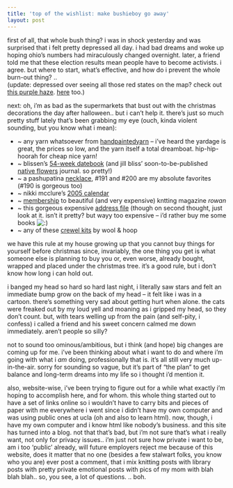 ```yaml
---
title: 'top of the wishlist: make bushieboy go away'
layout: post
---
```


first of all, that whole bush thing? i was in shock yesterday and was surprised that i felt pretty depressed all day. i had bad dreams and woke up hoping ohio&#8217;s numbers had miraculously changed overnight. later, a friend told me that these election results mean people have to become activists. i agree. but where to start, what&#8217;s effective, and how do i prevent the whole burn-out thing? ..   
(update: depressed over seeing all those red states on the map? check out [this purple haze][1]. [here][2] too.)

next: oh, i&#8217;m as bad as the supermarkets that bust out with the christmas decorations the day after halloween.. but i can&#8217;t help it. there&#8217;s just so much pretty stuff lately that&#8217;s been grabbing my eye (ouch, kinda violent sounding, but you know what i mean): 

  * ~ any yarn whatsoever from [handpaintedyarn][3] &#8211; i&#8217;ve heard the yardage is great, the prices so low, and the yarn itself a total dreamboat. hip-hip-hoorah for cheap nice yarn!
  * ~ blissen&#8217;s [54-week datebook][4] (and jill bliss&#8217; soon-to-be-published [native flowers][5] journal. so pretty!)
  * ~ a pashupatina [necklace][6], #191 and #200 are my absolute favorites (#190 is gorgeous too)
  * ~ nikki mcclure&#8217;s [2005 calendar][7]
  * ~ [membership][8] to beautiful (and very expensive) kntting magazine *rowan*
  * ~ this gorgeous expensive [address file][9] (though on second thought, just look at it. isn&#8217;t it pretty? but wayy too expensive &#8211; i&#8217;d rather buy me some books <img src="http://localhost:8888/wordpress/wp-includes/images/smilies/icon_smile.gif" alt=":)" class="wp-smiley" /> 
  * ~ any of these [crewel kits][10] by wool & hoop

we have this rule at my house growing up that you cannot buy things for yourself before christmas since, invariably, the one thing you get is what someone else is planning to buy you or, even worse, already bought, wrapped and placed under the christmas tree. it&#8217;s a good rule, but i don&#8217;t know how long i can hold out.

i banged my head so hard so hard last night, i literally saw stars and felt an immediate bump grow on the back of my head &#8211; it felt like i was in a cartoon. there&#8217;s something very sad about getting hurt when alone. the cats were freaked out by my loud yell and moaning as i gripped my head, so they don&#8217;t count. but, with tears welling up from the pain (and self-pity, i confess) i called a friend and his sweet concern calmed me down immediately. aren&#8217;t people so silly? 

not to sound too ominous/ambitious, but i think (and hope) big changes are coming up for me. i&#8217;ve been thinking about what i want to do and where i&#8217;m going with what i *am* doing, professionally that is. it&#8217;s all still very much up-in-the-air. sorry for sounding so vague, but it&#8217;s part of &#8220;the plan&#8221; to get balance and long-term dreams into my life so i thought i&#8217;d mention it. 

also, website-wise, i&#8217;ve been trying to figure out for a while what exactly i&#8217;m hoping to accomplish here, and for whom. this whole thing started out to have a set of links online so i wouldn&#8217;t have to carry bits and pieces of paper with me everywhere i went since i didn&#8217;t have my own computer and was using public ones at ucla (oh and also to learn html). now, though, i have my own computer and i know html like nobody&#8217;s business. and this site has turned into a blog. not that that&#8217;s bad, but i&#8217;m not sure that&#8217;s what i really want, not only for privacy issues.. i&#8217;m just not sure how private i want to be, am i too &#8216;public&#8217; already, will future employers reject me because of this website, does it matter that no one (besides a few stalwart folks, you know who you are) ever post a comment, that i mix knitting posts with library posts with pretty private emotional posts with pics of my mom with blah blah blah.. so, you see, a lot of questions. .. boh.

 [1]: http://www.boingboing.net/2004/11/03/purple_haze.html
 [2]: http://www.princeton.edu/~rvdb/JAVA/election2004/
 [3]: http://handpaintedyarn.com/index.php
 [4]: http://www.blissen.com/blis56.html
 [5]: http://www.jillbliss.com/nativejournal/index.html
 [6]: http://www.pashupatina.com/necklaces/home-bysize.htm
 [7]: http://www.buyolympia.com/q/sid=391999213/Item=nikki05
 [8]: http://www.knitrowan.com/html/knitting_circle.asp
 [9]: http://www.cutxpaste.com/catalog/product_info.php?cPath=3&products_id=936
 [10]: http://www.plainmabel.com/index.php?category=64
